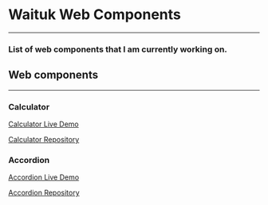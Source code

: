 # Waituk Web Components

---

### List of web components that I am currently working on.

## Web components

---

### Calculator

[Calculator Live Demo](https://waituk.github.io/waituk-web-components/app/calculator/)

[Calculator Repository](https://github.com/waituk/waituk-web-components/tree/master/app/calculator)

### Accordion

[Accordion Live Demo](https://waituk.github.io/waituk-web-components/app/accordion/)

[Accordion Repository](https://github.com/waituk/waituk-web-components/tree/master/app/accordion)
